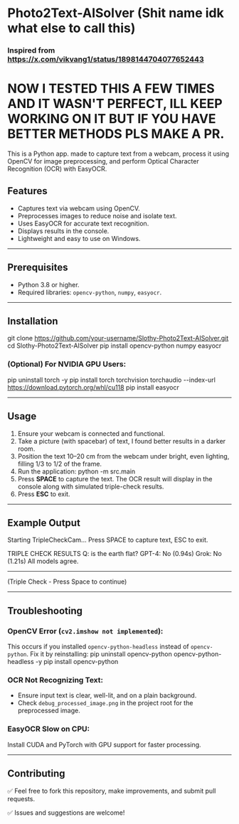 # Photo2Text-AISolver (Shit name idk what else to call this)
### Inspired from https://x.com/vikvang1/status/1898144704077652443

# NOW I TESTED THIS A FEW TIMES AND IT WASN'T PERFECT, ILL KEEP WORKING ON IT BUT IF YOU HAVE BETTER METHODS PLS MAKE A PR. 

This is a Python app. made to capture text from a webcam, process it using OpenCV for image preprocessing, and perform Optical Character Recognition (OCR) with EasyOCR.

## Features
- Captures text via webcam using OpenCV.
- Preprocesses images to reduce noise and isolate text.
- Uses EasyOCR for accurate text recognition.
- Displays results in the console.
- Lightweight and easy to use on Windows.

---

## Prerequisites
- Python 3.8 or higher.
- Required libraries: `opencv-python`, `numpy`, `easyocr`.

---

## Installation
git clone https://github.com/your-username/Slothy-Photo2Text-AISolver.git
cd Slothy-Photo2Text-AISolver
pip install opencv-python numpy easyocr


### (Optional) For NVIDIA GPU Users:
pip uninstall torch -y
pip install torch torchvision torchaudio --index-url https://download.pytorch.org/whl/cu118
pip install easyocr

---


## Usage

1. Ensure your webcam is connected and functional.
2. Take a picture (with spacebar) of text, I found better results in a darker room. 
3. Position the text 10–20 cm from the webcam under bright, even lighting, filling 1/3 to 1/2 of the frame.
4. Run the application:
python -m src.main
5. Press **SPACE** to capture the text. The OCR result will display in the console along with simulated triple-check results.
6. Press **ESC** to exit.

---

## Example Output
Starting TripleCheckCam... Press SPACE to capture text, ESC to exit.

TRIPLE CHECK RESULTS
Q: is the earth flat?
GPT-4: No (0.94s)
Grok: No (1.21s)
All models agree.

--------------------------------------------------

(Triple Check - Press Space to continue)


---

## Troubleshooting

### OpenCV Error (`cv2.imshow not implemented`):
This occurs if you installed `opencv-python-headless` instead of `opencv-python`. Fix it by reinstalling:
pip uninstall opencv-python opencv-python-headless -y
pip install opencv-python


### OCR Not Recognizing Text:
- Ensure input text is clear, well-lit, and on a plain background.
- Check `debug_processed_image.png` in the project root for the preprocessed image.

### EasyOCR Slow on CPU:
Install CUDA and PyTorch with GPU support for faster processing.

---

## Contributing

✅ Feel free to fork this repository, make improvements, and submit pull requests.

✅ Issues and suggestions are welcome!

